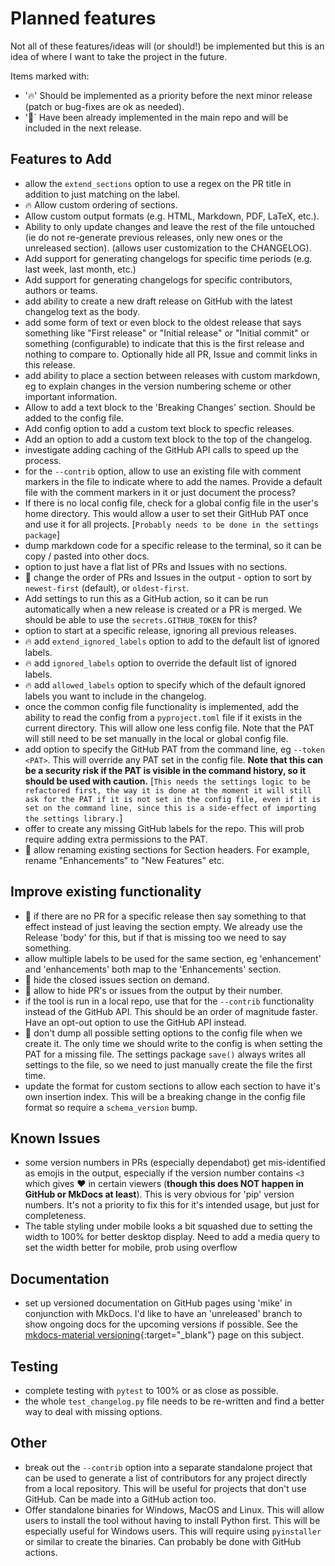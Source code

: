 # Planned features

Not all of these features/ideas will (or should!) be implemented but this is an
idea of where I want to take the project in the future.

Items marked with:

- ':fire:' Should be implemented as a priority before the next minor release
(patch or bug-fixes are ok as needed).
- ':rocket:` Have been already implemented in the main repo and will be included
in the next release.

## Features to Add

- allow the `extend_sections` option to use a regex on the PR title in addition
  to just matching on the label.
- :fire: Allow custom ordering of sections.
- Allow custom output formats (e.g. HTML, Markdown, PDF, LaTeX, etc.).
- Ability to only update changes and leave the rest of the file untouched (ie do
  not re-generate previous releases, only new ones or the unreleased section).
  (allows user customization to the CHANGELOG).
- Add support for generating changelogs for specific time periods (e.g. last
  week, last month, etc.)
- Add support for generating changelogs for specific contributors, authors or
  teams.
- add ability to create a new draft release on GitHub with the latest
  changelog text as the body.
- add some form of text or even block to the oldest release that says something
  like "First release" or "Initial release" or "Initial commit" or something
  (configurable) to indicate that this is the first release and nothing to
  compare to. Optionally hide all PR, Issue and commit links in this release.
- add ability to place a section between releases with custom markdown, eg to
  explain changes in the version numbering scheme or other important
  information.
- Allow to add a text block to the 'Breaking Changes' section. Should be added
  to the config file.
- Add config option to add a custom text block to specfic releases.
- Add an option to add a custom text block to the top of the changelog.
- investigate adding caching of the GitHub API calls to speed up the process.
- for the `--contrib` option, allow to use an existing file with comment markers
  in the file to indicate where to add the names. Provide a default file with
  the comment markers in it or just document the process?
- If there is no local config file, check for a global config file in the
  user's home directory. This would allow a user to set their GitHub PAT once
  and use it for all projects. \[`Probably needs to be done in the settings
  package`\]
- dump markdown code for a specific release to the terminal, so it can be copy /
  pasted into other docs.
- option to just have a flat list of PRs and Issues with no sections.
- :rocket: change the order of PRs and Issues in the output - option to sort by
  `newest-first` (default), or `oldest-first`.
- Add settings to run this as a GitHub action, so it can be run automatically
  when a new release is created or a PR is merged. We should be able to use the
  `secrets.GITHUB_TOKEN` for this?
- option to start at a specific release, ignoring all previous releases.
- :fire: add `extend_ignored_labels` option to add to the default list of
  ignored labels.
- :fire: add `ignored_labels` option to override the default list of ignored
  labels.
- :fire: add `allowed_labels` option to specify which of the default ignored
  labels you want to include in the changelog.
- once the common config file functionality is implemented, add the ability to
  read the config from a `pyproject.toml` file if it exists in the current
  directory. This will allow one less config file. Note that the PAT will still
  need to be set manually in the local or global config file.
- add option to specify the GitHub PAT from the command line, eg `--token
  <PAT>`. This will override any PAT set in the config file. **Note that this
  can be a security risk if the PAT is visible in the command history, so it
  should be used with caution.** \[`This needs the settings logic to be
  refactored first, the way it is done at the moment it will still ask for the
  PAT if it is not set in the config file, even if it is set on the command
  line, since this is a side-effect of importing the settings library.`\]
- offer to create any missing GitHub labels for the repo. This will prob require
  adding extra permissions to the PAT.
- :rocket: allow renaming existing sections for Section headers. For example,
  rename "Enhancements" to "New Features" etc.

## Improve existing functionality

- :rocket: if there are no PR for a specific release then say something to that
  effect instead of just leaving the section empty. We already use the Release
  'body' for this, but if that is missing too we need to say something.
- allow multiple labels to be used for the same section, eg 'enhancement'
  and 'enhancements' both map to the 'Enhancements' section.
- :rocket: hide the closed issues section on demand.
- :rocket: allow to hide PR's or issues from the output by their number.
- if the tool is run in a local repo, use that for the `--contrib` functionality
  instead of the GitHub API. This should be an order of magnitude faster. Have
  an opt-out option to use the GitHub API instead.
- :rocket: don't dump all possible setting options to the config file when we
  create it. The only time we should write to the config is when setting the PAT
  for a missing file. The settings package `save()` always writes all settings
  to the file, so we need to just manually create the file the first time.
- update the format for custom sections to allow each section to have it's own
  insertion index. This will be a breaking change in the config file format so
  require a `schema_version` bump.

## Known Issues

- some version numbers in PRs (especially dependabot) get mis-identified as
  emojis in the output, especially if the version number contains `<3` which
  gives :heart: in certain viewers (**though this does NOT happen in GitHub or
  MkDocs at least**). This is very obvious for 'pip' version numbers. It's not a
  priority to fix this for it's intended usage, but just for completeness.
- The table styling under mobile looks a bit squashed due to setting the width
  to 100% for better desktop display. Need to add a media query to set the width
  better for mobile, prob using overflow

## Documentation

- set up versioned documentation on GitHub pages using 'mike' in conjunction with
  MkDocs. I'd like to have an 'unreleased' branch to show ongoing docs for the
  upcoming versions if possible. See the
  [mkdocs-material versioning](https://squidfunk.github.io/mkdocs-material/setup/setting-up-versioning/){:target="_blank"}
  page on this subject.

## Testing

- complete testing with `pytest` to 100% or as close as possible.
- the whole `test_changelog.py` file needs to be re-written and find a better
  way to deal with missing options.

## Other

- break out the `--contrib` option into a separate standalone project that can
  be used to generate a list of contributors for any project directly from a
  local repository. This will be useful for projects that don't use GitHub. Can
  be made into a GitHub action too.
- Offer standalone binaries for Windows, MacOS and Linux. This will allow users
  to install the tool without having to install Python first. This will be
  especially useful for Windows users. This will require using `pyinstaller` or
  similar to create the binaries. Can probably be done with GitHub actions.
